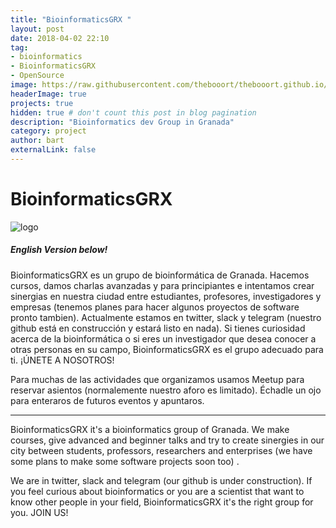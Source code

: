 ```yaml
---
title: "BioinformaticsGRX "
layout: post
date: 2018-04-02 22:10
tag: 
- bioinformatics
- BioinformaticsGRX
- OpenSource
image: https://raw.githubusercontent.com/thebooort/thebooort.github.io/blob/master/assets/images/Captura%20de%20pantalla%20de%202018-04-02%2012-23-06.png
headerImage: true
projects: true
hidden: true # don't count this post in blog pagination
description: "Bioinformatics dev Group in Granada"
category: project
author: bart
externalLink: false
---
```



# BioinformaticsGRX 

![logo](https://raw.githubusercontent.com/thebooort/thebooort.github.io/blob/master/assets/images/Captura%20de%20pantalla%20de%202018-04-02%2012-23-06.png)

##### English Version below!
 
BioinformaticsGRX es un grupo de bioinformática de Granada. Hacemos cursos, damos charlas avanzadas y para principiantes e intentamos crear sinergias en nuestra ciudad entre estudiantes, profesores, investigadores y empresas (tenemos planes para hacer algunos proyectos de software pronto tambien).
Actualmente estamos en twitter, slack y telegram (nuestro github está en construcción y estará listo en nada). Si tienes curiosidad acerca de la bioinformática o si eres un investigador que desea conocer a otras personas en su campo, BioinformaticsGRX es el grupo adecuado para ti. ¡ÚNETE A NOSOTROS!

Para muchas de las actividades que organizamos usamos Meetup para reservar asientos (normalemente nuestro aforo es limitado). Échadle un ojo para enteraros de futuros eventos y apuntaros.

***
BioinformaticsGRX it's a bioinformatics group of Granada. We make courses, give advanced and beginner talks and try to create sinergies in our city between students, professors, researchers and enterprises  (we have some plans to make some software projects soon too) .

We are in twitter, slack and telegram (our github is under construction). If you feel curious about bioinformatics or you are a scientist that want to know other people in your field, BioinformaticsGRX it's the right group for you. JOIN US!


